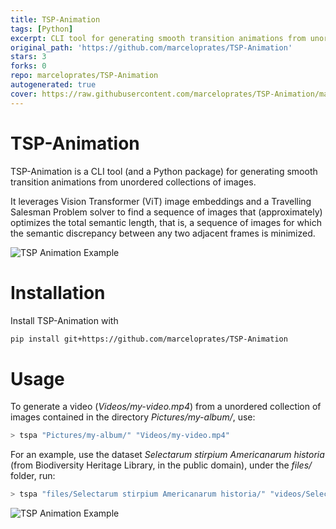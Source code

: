 ```yaml
---
title: TSP-Animation
tags: [Python]
excerpt: CLI tool for generating smooth transition animations from unordered collections of images
original_path: 'https://github.com/marceloprates/TSP-Animation'
stars: 3
forks: 0
repo: marceloprates/TSP-Animation
autogenerated: true
cover: https://raw.githubusercontent.com/marceloprates/TSP-Animation/main/videos/animation4-nov5-small.gif
---
```

# TSP-Animation

TSP-Animation is a CLI tool (and a Python package) for generating smooth transition animations from unordered collections of images.

It leverages Vision Transformer (ViT) image embeddings and a Travelling Salesman Problem solver to find a sequence of images that (approximately) optimizes the total semantic length, that is, a sequence of images for which the semantic discrepancy between any two adjacent frames is minimized.

![TSP Animation Example](https://raw.githubusercontent.com/marceloprates/TSP-Animation/main/videos/animation4-nov5-small.gif)

# Installation

Install TSP-Animation with
```bash
pip install git+https://github.com/marceloprates/TSP-Animation
```

# Usage

To generate a video (*Videos/my-video.mp4*) from a unordered collection of images contained in the directory *Pictures/my-album/*, use:
```bash
> tspa "Pictures/my-album/" "Videos/my-video.mp4"
```

For an example, use the dataset *Selectarum stirpium Americanarum historia* (from Biodiversity Heritage Library, in the public domain), under the *files/* folder, run:
```bash
> tspa "files/Selectarum stirpium Americanarum historia/" "videos/Selectarum-stirpium-Americanarum-historia.mp4"
```
![TSP Animation Example](https://raw.githubusercontent.com/marceloprates/TSP-Animation/main/videos/Selectarum%20stirpium%20Americanarum%20historia-small.gif)
